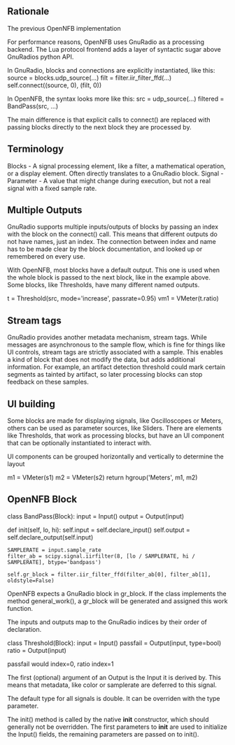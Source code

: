 ## Rationale

The previous OpenNFB implementation	


For performance reasons, OpenNFB uses GnuRadio as a processing backend.
The Lua protocol frontend adds a layer of syntactic sugar above GnuRadios python API.

In GnuRadio, blocks and connections are explicitly instantiated, like this:
   source = blocks.udp_source(...)
   filt = filter.iir_filter_ffd(...)
   self.connect((source, 0), (filt, 0))

In OpenNFB, the syntax looks more like this:
   src = udp_source(...)
   filtered = BandPass(src, ...)

The main difference is that explicit calls to connect() are replaced with passing blocks directly to the next block they are processed by.


## Terminology

Blocks - A signal processing element, like a filter, a mathematical operation, or a display element. Often directly translates to a GnuRadio block.
Signal - 
Parameter - A value that might change during execution, but not a real signal with a fixed sample rate.

## Multiple Outputs

GnuRadio supports multiple inputs/outputs of blocks by passing an index with the block on the connect() call.
This means that different outputs do not have names, just an index. The connection between index and name has to be made clear by the block
documentation, and looked up or remembered on every use.

With OpenNFB, most blocks have a default output. This one is used when the whole block is passed to the next block, like in the example above.
Some blocks, like Thresholds, have many different named outputs.

   t = Threshold(src, mode='increase', passrate=0.95)
   vm1 = VMeter(t.ratio)

## Stream tags

GnuRadio provides another metadata mechanism, stream tags.
While messages are asynchronous to the sample flow, which is fine for things like
UI controls, stream tags are strictly associated with a sample.
This enables a kind of block that does not modify the data, but adds additional information.
For example, an artifact detection threshold could mark certain segments as tainted
by artifact, so later processing blocks can stop feedback on these samples.


## UI building

Some blocks are made for displaying signals, like Oscilloscopes or Meters, others can be used as parameter sources, like Sliders.
There are elements like Thresholds, that work as processing blocks, but have an UI component that can be optionally instantiated to interact with.

UI components can be grouped horizontally and vertically to determine the layout

  m1 = VMeter(s1)
  m2 = VMeter(s2)
  return hgroup('Meters', m1, m2)



## OpenNFB Block


class BandPass(Block):
  input = Input()
  output = Output(input)

  def init(self, lo, hi):
    self.input = self.declare_input()
    self.output = self.declare_output(self.input)

    SAMPLERATE = input.sample_rate
    filter_ab = scipy.signal.iirfilter(8, [lo / SAMPLERATE, hi / SAMPLERATE], btype='bandpass')

    self.gr_block = filter.iir_filter_ffd(filter_ab[0], filter_ab[1], oldstyle=False)
    
OpenNFB expects a GnuRadio block in gr_block.
If the class implements the method general_work(), a gr_block will be generated
and assigned this work function.

The inputs and outputs map to the GnuRadio indices by their order of declaration.

class Threshold(Block):
  input = Input()
  passfail = Output(input, type=bool)
  ratio = Output(input)

passfail would index=0, ratio index=1

The first (optional) argument of an Output is the Input it is derived by.
This means that metadata, like color or samplerate are deferred to this signal.

The default type for all signals is double. It can be overriden with the type parameter.

The init() method is called by the native __init__ constructor, which should generally
not be overridden.
The first parameters to __init__ are used to initialize the Input() fields,
the remaining parameters are passed on to init().


